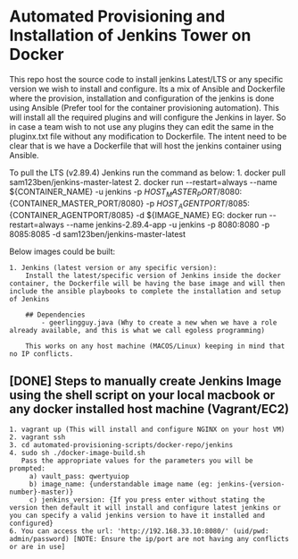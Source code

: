 # Automated Provisioning and Installation of Jenkins Tower on Docker

This repo host the source code to install jenkins Latest/LTS or any specific version we wish to install and configure. Its a mix of Ansible and Dockerfile where the provision, installation and configuration of the jenkins is done using Ansible (Prefer tool for the container provisioning automation). This will install all the required plugins and will configure the Jenkins in layer. So in case a team wish to not use any plugins they can edit the same in the pluginx.txt file without any modification to Dockerfile. The intent need to be clear that is we have a Dockerfile that will host the jenkins container using Ansible.


To pull the LTS (v2.89.4) Jenkins run the command as below:
     1. docker pull sam123ben/jenkins-master-latest
     2. docker run --restart=always --name ${CONTAINER_NAME} -u jenkins -p ${HOST_MASTER_PORT/8080}:${CONTAINER_MASTER_PORT/8080} -p ${HOST_AGENTPORT/8085}:${CONTAINER_AGENTPORT/8085} -d ${IMAGE_NAME}
        EG: docker run --restart=always --name jenkins-2.89.4-app -u jenkins -p 8080:8080 -p 8085:8085 -d sam123ben/jenkins-master-latest
        
Below images could be built:

    1. Jenkins (latest version or any specific version):
        Install the latest/specific version of Jenkins inside the docker container, the Dockerfile will be having the base image and will then include the ansible playbooks to complete the installation and setup of Jenkins

        ## Dependencies
            - geerlingguy.java (Why to create a new when we have a role already available, and this is what we call egoless programming)

        This works on any host machine (MACOS/Linux) keeping in mind that no IP conflicts.

## [DONE] Steps to manually create Jenkins Image using the shell script on your local macbook or any docker installed host machine (Vagrant/EC2)

    1. vagrant up (This will install and configure NGINX on your host VM)
    2. vagrant ssh
    3. cd automated-provisioning-scripts/docker-repo/jenkins
    4. sudo sh ./docker-image-build.sh
       Pass the appropriate values for the parameters you will be prompted:
         a) vault_pass: qwertyuiop
         b) image_name: {understandable image name (eg: jenkins-{version-number}-master)}
         c) jenkins_version: {If you press enter without stating the version then default it will install and configure latest jenkins or you can specify a valid jenkins version to have it installed and configured}
    6. You can access the url: 'http://192.168.33.10:8080/' (uid/pwd: admin/password) [NOTE: Ensure the ip/port are not having any conflicts or are in use]

